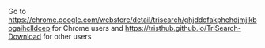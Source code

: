 Go to https://chrome.google.com/webstore/detail/trisearch/ghjddofakphehdjmjikbogaihclldcep for Chrome users
and https://tristhub.github.io/TriSearch-Download for other users
